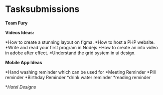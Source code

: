# Tasksubmissions

**Team Fury**

**Videos Ideas:**

*How to create a stunning layout on figma.
*How to host a PHP website.
*Write and read your first program in Nodejs
*How to create an into video in adobe after effect.
*Understand the grid system in ui design.

**Mobile App Ideas**

*Hand washing reminder which can be used for
*Meeting Reminder
*Pill reminder
*Birthday Reminder
*drink water reminder
*reading reminder

**Hotel Designs*
